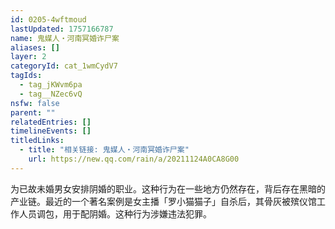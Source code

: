 ```yaml
---
id: 0205-4wftmoud
lastUpdated: 1757166787
name: 鬼媒人・河南冥婚诈尸案
aliases: []
layer: 2
categoryId: cat_1wmCydV7
tagIds:
  - tag_jKWvm6pa
  - tag__NZec6vQ
nsfw: false
parent: ""
relatedEntries: []
timelineEvents: []
titledLinks:
  - title: "相关链接: 鬼媒人・河南冥婚诈尸案"
    url: https://new.qq.com/rain/a/20211124A0CA8G00
---
```


为已故未婚男女安排阴婚的职业。这种行为在一些地方仍然存在，背后存在黑暗的产业链。最近的一个著名案例是女主播「罗小猫猫子」自杀后，其骨灰被殡仪馆工作人员调包，用于配阴婚。这种行为涉嫌违法犯罪。